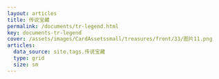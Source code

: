 ```yaml
---
layout: articles
title: 传说宝藏
permalink: /documents/tr-legend.html
key: documents-tr-legend
cover: /assets/images/CardAssetssmall/treasures/front/33/图片11.png
articles:
  data_source: site.tags.传说宝藏
  type: grid
  size: sm
---
```


